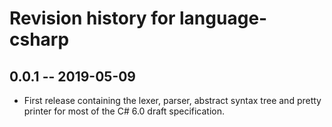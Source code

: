 # Revision history for language-csharp

## 0.0.1  -- 2019-05-09

* First release containing the lexer, parser, abstract syntax tree and pretty
printer for most of the C# 6.0 draft specification.